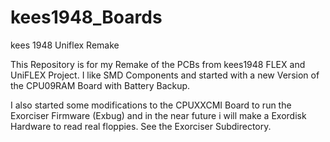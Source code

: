 # kees1948_Boards
kees 1948 Uniflex Remake

This Repository is for my Remake of the PCBs from kees1948 FLEX and UniFLEX Project.
I like SMD Components and started with a new Version of the CPU09RAM Board with Battery Backup. 

I also started some modifications to the CPUXXCMI Board to run the Exorciser Firmware (Exbug) and in the near future i will make a Exordisk Hardware to read real floppies. See the Exorciser Subdirectory.
